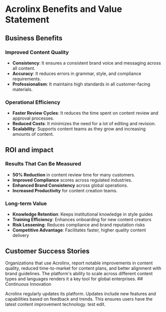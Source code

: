# Acrolinx Benefits and Value Statement

## Business Benefits

### Improved Content Quality

- **Consistency**: It ensures a consistent brand voice and messaging across all content.
- **Accuracy**: It reduces errors in grammar, style, and compliance requirements.
- **Professionalism**: It maintains high standards in all customer-facing materials.

### Operational Efficiency

- **Faster Review Cycles**: It reduces the time spent on content review and approval processes.
- **Reduced Costs**: It minimizes the need for a lot of editing and revision.
- **Scalability**: Supports content teams as they grow and increasing amounts of content.

## ROI and impact

### Results That Can Be Measured

- **50% Reduction** in content review time for many customers.
- **Improved Compliance** scores across regulated industries.
- **Enhanced Brand Consistency** across global operations.
- **Increased Productivity** for content creation teams.

### Long-term Value

- **Knowledge Retention**: Keeps institutional knowledge in style guides
- **Training Efficiency**: Enhances onboarding for new content creators
- **Risk Lessening**: Reduces compliance and brand reputation risks
- **Competitive Advantage**: Facilitates faster, higher quality content delivery

## Customer Success Stories

Organizations that use Acrolinx, report notable improvements in content quality,
reduced time-to-market for content plans, and better alignment with brand
guidelines. The platform's ability to scale across different content types and
languages renders it a key tool for global enterprises. ## Continuous Innovation

Acrolinx regularly updates its platform. Updates include new features and capabilities based on feedback and trends. This ensures users have the latest content improvement technology. test edit.